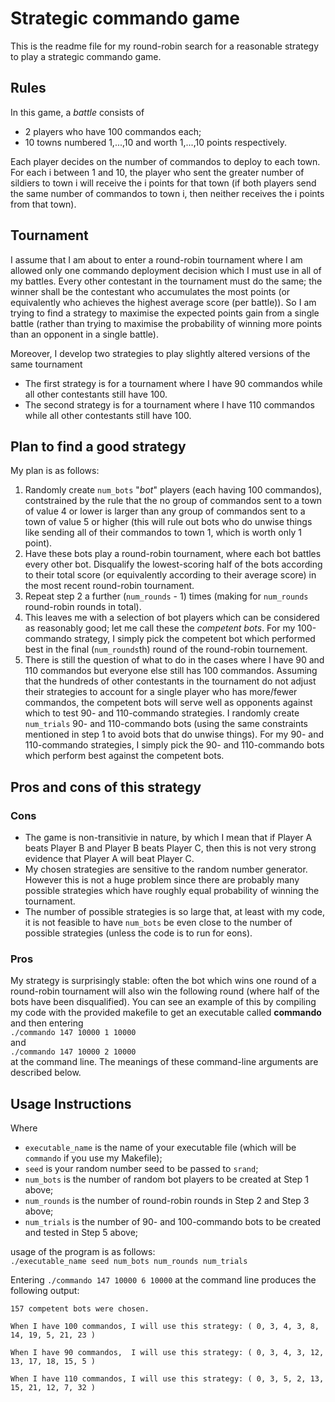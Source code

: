 # Strategic commando game

This is the readme file for my round-robin search for a reasonable strategy 
to play a  strategic commando game.

## Rules 

In this game, a *battle* consists of
* 2 players who have 100 commandos each;
* 10 towns numbered 1,...,10 and worth 1,...,10 points respectively.

Each player decides on the number of commandos to deploy to each town. For each 
i between 1 and 10, the player who sent the greater number of sildiers to town i
will receive the i points for that town (if both players send the same number of commandos to town i, then neither receives the i points from that town).


## Tournament

I assume that I am about to enter a round-robin tournament where I am allowed only one commando deployment decision which I must use in all of my battles. Every other contestant in the tournament must do the same; the winner shall be the contestant who accumulates the most points (or equivalently who achieves the highest average score (per battle)). So I am trying to find a strategy to maximise the expected points gain from a single battle  (rather than trying to maximise the probability of winning more points than an opponent in a single battle).

Moreover, I develop two strategies to play slightly altered versions of the 
same tournament
* The first strategy is for a tournament where I have 90 commandos while all other contestants still have 100.
* The second strategy is for a tournament where I have 110 commandos while all other contestants still have 100.

## Plan to find a good strategy

My plan is as follows:

1. Randomly create `num_bots` "*bot*" players (each having 100 commandos), contstrained by the rule that the no group of commandos sent to a town of value 4 or lower is larger than any group of commandos sent to a town of value 5 or higher (this will rule out bots who do unwise things like sending all of their commandos to town 1, which is worth only 1 point).
1. Have these bots play a round-robin tournament, where each bot battles every other bot. Disqualify the lowest-scoring half of the bots according to their total score (or equivalently according to their average score) in the most recent round-robin tournament.
1. Repeat step 2 a further (`num_rounds` - 1) times (making for `num_rounds` round-robin rounds in total). 
1. This leaves me with a selection of bot players which can be considered as reasonably good; let me call these the *competent bots*. For my 100-commando strategy, I simply pick the competent bot which performed best in the final (`num_rounds`th) round of the round-robin tournement.
1. There is still the question of what to do in the cases where I have 90 and 110 commandos but everyone else still has 100 commandos. 
Assuming that the hundreds of other contestants in the tournament do not adjust their strategies to account for a single player who has more/fewer commandos, the competent bots will serve well as opponents against which to test 90- and 110-commando strategies.
I randomly create `num_trials` 90- and 110-commando bots (using the same constraints mentioned in step 1 to avoid bots that do unwise things). For my 90- and 110-commando strategies, I simply pick the 90- and 110-commando bots which perform best against the competent bots. 

## Pros and cons of this strategy

### Cons
* The game is non-transitivie in nature, by which I mean that if Player A beats Player B and Player B beats Player C, then this is not very strong evidence that Player A will beat Player C. 
* My chosen strategies are sensitive to the random number generator. However this is not a huge problem since there are probably many possible strategies which have roughly equal probability of winning the tournament. 
* The number of possible strategies is so large that, at least with my code, it is not feasible to have `num_bots` be even close to the number of possible strategies (unless the code is to run for eons). 
 
### Pros
My strategy is surprisingly stable: often the bot which wins one round of a round-robin tournament will also win the following round (where half of the bots have been disqualified). You can see an example of this by compiling my code with the provided makefile to get an executable called **commando** and then entering <br/>
`./commando 147 10000 1 10000` <br/>
and  <br/>
`./commando 147 10000 2 10000` <br/>
at the command line. The meanings of these command-line arguments are described below. 

## Usage Instructions

Where
* `executable_name` is the name of your executable file (which will be `commando` if you use my Makefile);
* `seed` is your random number seed to be passed to `srand`;
* `num_bots` is the number of random bot players to be created at Step 1 above;
* `num_rounds` is the number of round-robin rounds in Step 2 and Step 3 above;
* `num_trials` is the number of 90- and 100-commando bots to be created and tested in Step 5 above;

usage of the program is as follows: <br/> 
`./executable_name seed num_bots num_rounds num_trials`

Entering `./commando 147 10000 6 10000` at the command line produces the following output: 

`157 competent bots were chosen.`

`When I have 100 commandos, I will use this strategy: ( 0, 3, 4, 3, 8, 14, 19, 5, 21, 23 )`

`When I have 90 commandos,  I will use this strategy: ( 0, 3, 4, 3, 12, 13, 17, 18, 15, 5 )`

`When I have 110 commandos, I will use this strategy: ( 0, 3, 5, 2, 13, 15, 21, 12, 7, 32 )`


